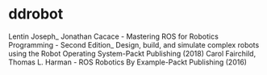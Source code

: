 # ddrobot
Lentin Joseph_ Jonathan Cacace - Mastering ROS for Robotics Programming - Second Edition_ Design, build, and simulate complex robots using the Robot Operating System-Packt Publishing (2018)
Carol Fairchild, Thomas L. Harman - ROS Robotics By Example-Packt Publishing (2016)
